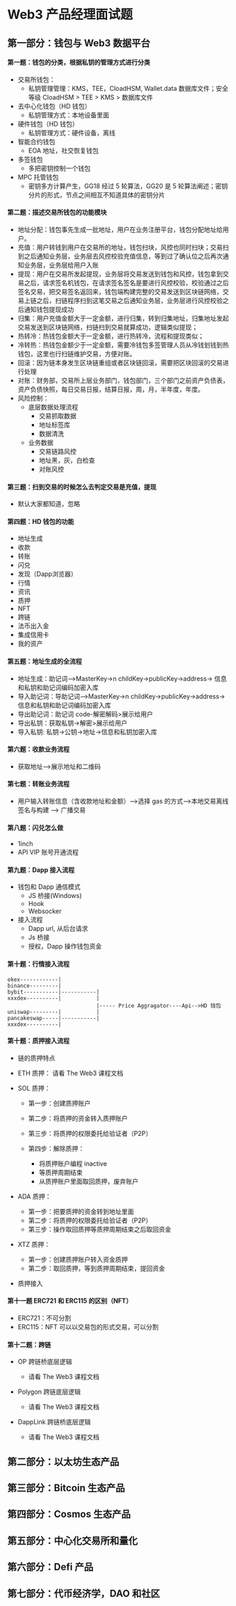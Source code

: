 # Web3 产品经理面试题

## 第一部分：钱包与 Web3 数据平台

#### 第一题：钱包的分类，根据私钥的管理方式进行分类
- 交易所钱包：
  - 私钥管理管理：KMS，TEE，CloadHSM, Wallet.data 数据库文件；安全等级 CloadHSM > TEE > KMS > 数据库文件
- 去中心化钱包（HD 钱包）
  - 私钥管理方式：本地设备里面
- 硬件钱包（HD 钱包）
  - 私钥管理方式：硬件设备，离线
- 智能合约钱包
  - EOA 地址，社交恢复钱包
- 多签钱包
  - 多把密钥控制一个钱包   
- MPC 托管钱包
  - 密钥多方计算产生，GG18 经过 5 轮算法，GG20 是 5 轮算法阐述；密钥分片的形式，节点之间相互不知道具体的密钥分片
 
#### 第二题：描述交易所钱包的功能模块
- 地址分配：钱包事先生成一批地址，用户在业务注册平台，钱包分配地址给用户。
- 充值：用户转钱到用户在交易所的地址，钱包扫块，风控也同时扫块；交易扫到之后通知业务层，业务层去风控校验充值信息，等到过了确认位之后再次通知业务层，业务层给用户入账
- 提现：用户在交易所发起提现，业务层将交易发送到钱包和风控，钱包拿到交易之后，请求签名机钱包，在请求签名签名是要进行风控校验，校验通过之后签名交易，把交易签名返回来，钱包端构建完整的交易发送到区块链网络，交易上链之后，扫链程序扫到这笔交易之后通知业务层，业务层进行风控校验之后通知钱包提现成功
- 归集：用户充值金额大于一定金额，进行归集，转到归集地址，归集地址发起交易发送到区块链网络，扫链扫到交易就算成功，逻辑类似提现；
- 热转冷：热钱包金额大于一定金额，进行热转冷，流程和提现类似；
- 冷转热：热钱包金额少于一定金额，需要冷钱包多签管理人员从冷钱划钱到热钱包，这里也行扫链维护交易，方便对账。
- 回滚：因为链本身发生区块链重组或者区块链回滚，需要把区块回滚的交易进行处理
- 对账：财务部，交易所上层业务部门，钱包部门，三个部门之前资产负债表，资产负债快照，每日交易日报，结算日报，周，月，半年度，年度。
- 风险控制：
  - 底层数据处理流程
    - 交易抓取数据
    - 地址标签库
    - 数据清洗
  - 业务数据
    - 交易链路风控
    - 地址黑，灰，白检查
    - 对账风控

#### 第三题：扫到交易的时候怎么去判定交易是充值，提现
- 默认大家都知道，忽略

#### 第四题：HD 钱包的功能
- 地址生成
- 收款
- 转账
- 闪兑
- 发现（Dapp浏览器）
- 行情
- 资讯
- 质押
- NFT
- 跨链
- 法币出入金
- 集成信用卡
- 我的资产

#### 第五题：地址生成的全流程

- 地址生成：助记词-->MasterKey->n childKey->publicKey->address-> 信息和私钥和助记词编码加密入库
- 导入助记词：导助记词-->MasterKey->n childKey->publicKey->address-> 信息和私钥和助记词编码加密入库
- 导出助记词：助记词 code-解密解码>展示给用户
- 导出私钥：获取私钥->解密>展示给用户
- 导入私钥: 私钥->公钥->地址->信息和私钥加密入库

#### 第六题：收款业务流程
- 获取地址-->展示地址和二维码

#### 第七题：转账业务流程
- 用户输入转账信息（含收款地址和金额）-->选择 gas 的方式-->本地交易离线签名与构建 --> 广播交易

#### 第八题：闪兑怎么做
- 1inch
- API VIP 账号开通流程

#### 第九题：Dapp 接入流程

- 钱包和 Dapp 通信模式
  - JS 桥接(Windows)
  - Hook
  - Websocker
- 接入流程
  - Dapp url, 从后台请求
  - Js 桥接
  - 授权，Dapp 操作钱包资金


#### 第十题：行情接入流程

```
okex------------|
binance---------|
bybit-----------|-----------|
xxxdex----------|           |
                            |----- Price Aggragator----Api-->HD 钱包
uniswap---------|           |
pancakeswap-----|-----------|
xxxdex----------|
```

#### 第十题：质押接入流程

- 链的质押特点

- ETH 质押： 请看 The Web3 课程文档
  
- SOL 质押：
  - 第一步：创建质押账户
  - 第二步：将质押的资金转入质押账户
  - 第三步：将质押的权限委托给验证者（P2P）
    
  - 第四步：解除质押：
    - 将质押账户编程 inactive
    - 等质押周期结束
    - 从质押账户里面取回质押，废弃账户
  
- ADA 质押：
  - 第一步：把要质押的资金转到地址里面
  - 第二步：将质押的权限委托给验证者（P2P）
  - 第三步：操作取回质押等质押周期结束之后取回资金
  
- XTZ 质押：
  - 第一步：创建质押账户转入资金质押
  - 第二步：取回质押，等到质押周期结束，提回资金

- 质押接入

#### 第十一题 ERC721 和 ERC115 的区别（NFT）


- ERC721：不可分割
- ERC115：NFT 可以以交易包的形式交易，可以分割


#### 第十二题：跨链

- OP 跨链桥底层逻辑

  - 请看 The Web3 课程文档

- Polygon 跨链底层逻辑

  - 请看 The Web3 课程文档

- DappLink 跨链桥底层逻辑

  - 请看 The Web3 课程文档

## 第二部分：以太坊生态产品



## 第三部分：Bitcoin 生态产品



## 第四部分：Cosmos 生态产品



## 第五部分：中心化交易所和量化




## 第六部分：Defi 产品



## 第七部分：代币经济学，DAO 和社区



